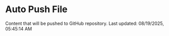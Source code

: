 # Auto Push File

Content that will be pushed to GitHub repository.
Last updated: 08/19/2025, 05:45:14 AM